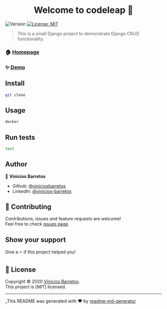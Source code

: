 <h1 align="center">Welcome to codeleap 👋</h1>
<p>
  <img alt="Version" src="https://img.shields.io/badge/version-1.0.0-blue.svg?cacheSeconds=2592000" />
  <a href="#" target="_blank">
    <img alt="License: MIT" src="https://img.shields.io/github/license/viniciosbarretos/codeleap" />
  </a>
</p>

> This is a small Django project to demonstrate Django CRUD functionality.

### 🏠 [Homepage](https://google.com)

### ✨ [Demo](https://google.com)

## Install

```sh
git clone
```

## Usage

```sh
docker
```

## Run tests

```sh
test
```

## Author

👤 **Vinicios Barretos**

* Github: [@viniciosbarretos](https://github.com/viniciosbarretos)
* LinkedIn: [@vinicios-barretos](https://linkedin.com/in/vinicios-barretos)

## 🤝 Contributing

Contributions, issues and feature requests are welcome!<br />Feel free to check [issues page](https://github.com/viniciosbarretos/codeleap/issues).

## Show your support

Give a ⭐️ if this project helped you!

## 📝 License

Copyright © 2020 [Vinicios Barretos](https://github.com/viniciosbarretos).<br />
This project is [MIT] licensed.

***
_This README was generated with ❤️ by [readme-md-generator](https://github.com/kefranabg/readme-md-generator)
